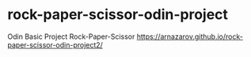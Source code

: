 # rock-paper-scissor-odin-project
Odin Basic Project Rock-Paper-Scissor
https://arnazarov.github.io/rock-paper-scissor-odin-project2/
